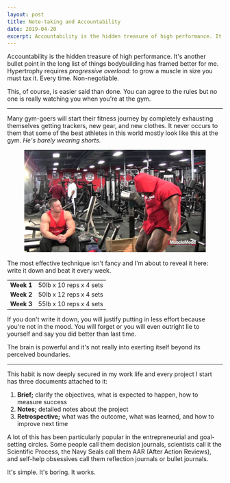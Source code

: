 ```yaml
---
layout: post
title: Note-taking and Accountability
date: 2019-04-20
excerpt: Accountability is the hidden treasure of high performance. It's another bullet point in the long list of things bodybuilding has improved for me and I spend quite an awful lot of time thinking about it.
---
```


Accountability is the hidden treasure of high performance. It's another bullet point in the long list of things bodybuilding has framed better for me. Hypertrophy requires _progressive overload_: to grow a muscle in size you must tax it. Every time. Non-negotiable.

This, of course, is easier said than done. You can agree to the rules but no one is really watching you when you're at the gym.

<hr class="--small" />

Many gym-goers will start their fitness journey by completely exhausting themselves getting trackers, new gear, and new clothes. It never occurs to them that some of the best athletes in this world mostly look like this at the gym. _He's barely wearing shorts._

<figure class="journal__image">
    <img src="/img/posts/042019-kai.jpg" alt="Picture of Kai Greene at the gym" />
</figure>

The most effective technique isn't fancy and I'm about to reveal it here: write it down and beat it every week.

<table class="stats">
<tr>
    <td><strong>Week 1</strong></td>
    <td>50lb x 10 reps x 4 sets</td>
</tr>
<tr>
    <td><strong>Week 2</strong></td>
    <td>50lb x 12 reps x 4 sets</td>
</tr>
<tr>
    <td><strong>Week 3</strong></td>
    <td>55lb x 10 reps x 4 sets</td>
</tr>
</table>

If you don't write it down, you will justify putting in less effort because you're not in the mood. You will forget or you will even outright lie to yourself and say you did better than last time.

The brain is powerful and it's not really into exerting itself beyond its perceived boundaries.

<hr class="--small" />

This habit is now deeply secured in my work life and every project I start has three documents attached to it: 

1. <b>Brief;</b> clarify the objectives, what is expected to happen, how to measure success
2. <b>Notes;</b> detailed notes about the project
3. <b>Retrospective;</b> what was the outcome, what was learned, and how to improve next time

A lot of this has been particularly popular in the entrepreneurial and goal-setting circles. Some people call them decision journals, scientists call it the Scientific Process, the Navy Seals call them AAR (After Action Reviews), and self-help obsessives call them reflection journals or bullet journals.

It's simple. It's boring. It works.